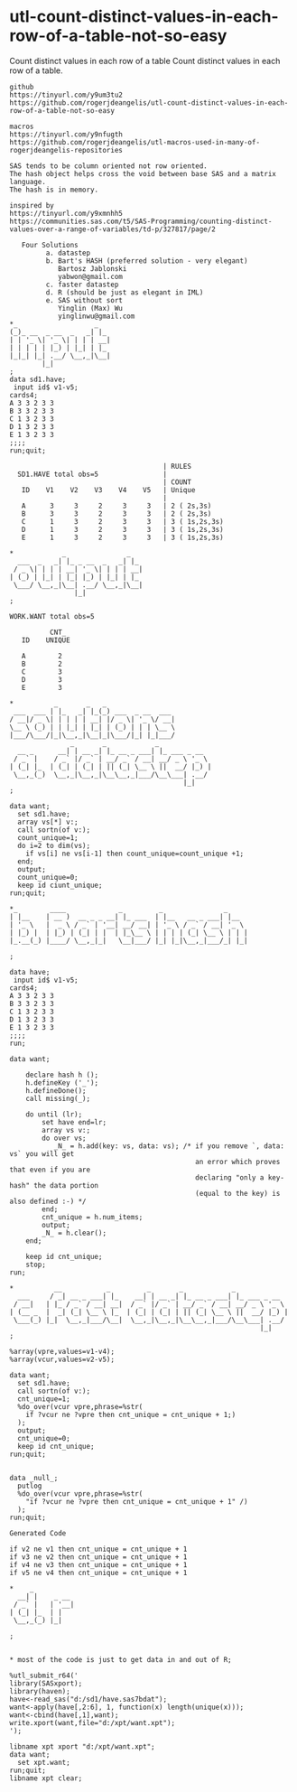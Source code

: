 # utl-count-distinct-values-in-each-row-of-a-table-not-so-easy
Count distinct values in each row of a table
     Count distinct values in each row of a table.

    github
    https://tinyurl.com/y9um3tu2
    https://github.com/rogerjdeangelis/utl-count-distinct-values-in-each-row-of-a-table-not-so-easy

    macros
    https://tinyurl.com/y9nfugth
    https://github.com/rogerjdeangelis/utl-macros-used-in-many-of-rogerjdeangelis-repositories

    SAS tends to be column oriented not row oriented.
    The hash object helps cross the void between base SAS and a matrix language.
    The hash is in memory.

    inspired by
    https://tinyurl.com/y9xmnhh5
    https://communities.sas.com/t5/SAS-Programming/counting-distinct-values-over-a-range-of-variables/td-p/327817/page/2

       Four Solutions
             a. datastep
             b. Bart's HASH (preferred solution - very elegant)
                Bartosz Jablonski
                yabwon@gmail.com
             c. faster datastep
             d. R (should be just as elegant in IML)
             e. SAS without sort
                Yinglin (Max) Wu
                yinglinwu@gmail.com
    *_                   _
    (_)_ __  _ __  _   _| |_
    | | '_ \| '_ \| | | | __|
    | | | | | |_) | |_| | |_
    |_|_| |_| .__/ \__,_|\__|
            |_|
    ;
    data sd1.have;
     input id$ v1-v5;
    cards4;
    A 3 3 2 3 3
    B 3 3 2 3 3
    C 1 3 2 3 3
    D 1 3 2 3 3
    E 1 3 2 3 3
    ;;;;
    run;quit;

                                          | RULES
      SD1.HAVE total obs=5                |
                                          | COUNT
       ID    V1    V2    V3    V4    V5   | Unique
                                          |
       A      3     3     2     3     3   | 2 ( 2s,3s)
       B      3     3     2     3     3   | 2 ( 2s,3s)
       C      1     3     2     3     3   | 3 ( 1s,2s,3s)
       D      1     3     2     3     3   | 3 ( 1s,2s,3s)
       E      1     3     2     3     3   | 3 ( 1s,2s,3s)

    *            _               _
      ___  _   _| |_ _ __  _   _| |_
     / _ \| | | | __| '_ \| | | | __|
    | (_) | |_| | |_| |_) | |_| | |_
     \___/ \__,_|\__| .__/ \__,_|\__|
                    |_|
    ;

    WORK.WANT total obs=5

              CNT_
       ID    UNIQUE

       A        2
       B        2
       C        3
       D        3
       E        3

    *          _       _   _
     ___  ___ | |_   _| |_(_) ___  _ __  ___
    / __|/ _ \| | | | | __| |/ _ \| '_ \/ __|
    \__ \ (_) | | |_| | |_| | (_) | | | \__ \
    |___/\___/|_|\__,_|\__|_|\___/|_| |_|___/
                   _       _            _
      __ _      __| | __ _| |_ __ _ ___| |_ ___ _ __
     / _` |    / _` |/ _` | __/ _` / __| __/ _ \ '_ \
    | (_| |_  | (_| | (_| | || (_| \__ \ ||  __/ |_) |
     \__,_(_)  \__,_|\__,_|\__\__,_|___/\__\___| .__/
                                               |_|
    ;

    data want;
      set sd1.have;
      array vs[*] v:;
      call sortn(of v:);
      count_unique=1;
      do i=2 to dim(vs);
        if vs[i] ne vs[i-1] then count_unique=count_unique +1;
      end;
      output;
      count_unique=0;
      keep id ciunt_unique;
    run;quit;

    *_        ____             _         _               _
    | |__    | __ )  __ _ _ __| |_ ___  | |__   __ _ ___| |__
    | '_ \   |  _ \ / _` | '__| __/ __| | '_ \ / _` / __| '_ \
    | |_) |  | |_) | (_| | |  | |_\__ \ | | | | (_| \__ \ | | |
    |_.__(_) |____/ \__,_|_|   \__|___/ |_| |_|\__,_|___/_| |_|

    ;

    data have;
     input id$ v1-v5;
    cards4;
    A 3 3 2 3 3
    B 3 3 2 3 3
    C 1 3 2 3 3
    D 1 3 2 3 3
    E 1 3 2 3 3
    ;;;;
    run;

    data want;

        declare hash h ();
        h.defineKey ('_');
        h.defineDone();
        call missing(_);

        do until (lr);
            set have end=lr;
            array vs v:;
            do over vs;
               _N_ = h.add(key: vs, data: vs); /* if you remove `, data: vs` you will get
                                                  an error which proves that even if you are
                                                  declaring "only a key-hash" the data portion
                                                  (equal to the key) is also defined :-) */
            end;
            cnt_unique = h.num_items;
            output;
            _N_ = h.clear();
        end;

        keep id cnt_unique;
        stop;
    run;

    *          __           _         _       _            _
      ___     / _| __ _ ___| |_    __| | __ _| |_ __ _ ___| |_ ___ _ __
     / __|   | |_ / _` / __| __|  / _` |/ _` | __/ _` / __| __/ _ \ '_ \
    | (__ _  |  _| (_| \__ \ |_  | (_| | (_| | || (_| \__ \ ||  __/ |_) |
     \___(_) |_|  \__,_|___/\__|  \__,_|\__,_|\__\__,_|___/\__\___| .__/
                                                                  |_|
    ;

    %array(vpre,values=v1-v4);
    %array(vcur,values=v2-v5);

    data want;
      set sd1.have;
      call sortn(of v:);
      cnt_unique=1;
      %do_over(vcur vpre,phrase=%str(
        if ?vcur ne ?vpre then cnt_unique = cnt_unique + 1;)
      );
      output;
      cnt_unique=0;
      keep id cnt_unique;
    run;quit;


    data _null_;
      putlog
      %do_over(vcur vpre,phrase=%str(
        "if ?vcur ne ?vpre then cnt_unique = cnt_unique + 1" /)
      );
    run;quit;
    
    Generated Code
    
    if v2 ne v1 then cnt_unique = cnt_unique + 1
    if v3 ne v2 then cnt_unique = cnt_unique + 1
    if v4 ne v3 then cnt_unique = cnt_unique + 1
    if v5 ne v4 then cnt_unique = cnt_unique + 1

    *    _
      __| |    _ __
     / _` |   | '__|
    | (_| |_  | |
     \__,_(_) |_|

    ;


    * most of the code is just to get data in and out of R;

    %utl_submit_r64('
    library(SASxport);
    library(haven);
    have<-read_sas("d:/sd1/have.sas7bdat");
    want<-apply(have[,2:6], 1, function(x) length(unique(x)));
    want<-cbind(have[,1],want);
    write.xport(want,file="d:/xpt/want.xpt");
    ');

    libname xpt xport "d:/xpt/want.xpt";
    data want;
      set xpt.want;
    run;quit;
    libname xpt clear;

